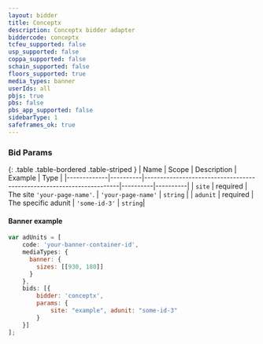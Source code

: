 ```yaml
---
layout: bidder
title: Conceptx
description: Conceptx bidder adapter
biddercode: conceptx
tcfeu_supported: false
usp_supported: false
coppa_supported: false
schain_supported: false
floors_supported: true
media_types: banner
userIds: all
pbjs: true
pbs: false
pbs_app_supported: false
sidebarType: 1
safeframes_ok: true
---
```



### Bid Params

{: .table .table-bordered .table-striped }
| Name | Scope | Description | Example | Type |
|-------------|----------|----------------------------------------------------------------------|----------|----------|
| `site` | required | The site `'your-page-name'`. | `'your-page-name'` | `string` |
| `adunit` | required | The specific adunit | `'some-id-3'` | `string`|

#### Banner example

```js
var adUnits = [
    code: 'your-banner-container-id',
    mediaTypes: {
      banner: {
        sizes: [[930, 180]]
      } 
    },
    bids: [{
        bidder: 'conceptx',
        params: { 
            site: "example", adunit: "some-id-3" 
        }
    }]
];
```
